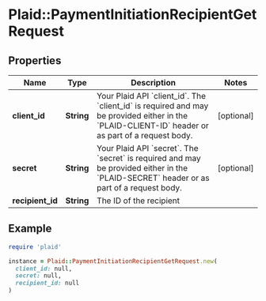 # Plaid::PaymentInitiationRecipientGetRequest

## Properties

| Name | Type | Description | Notes |
| ---- | ---- | ----------- | ----- |
| **client_id** | **String** | Your Plaid API &#x60;client_id&#x60;. The &#x60;client_id&#x60; is required and may be provided either in the &#x60;PLAID-CLIENT-ID&#x60; header or as part of a request body. | [optional] |
| **secret** | **String** | Your Plaid API &#x60;secret&#x60;. The &#x60;secret&#x60; is required and may be provided either in the &#x60;PLAID-SECRET&#x60; header or as part of a request body. | [optional] |
| **recipient_id** | **String** | The ID of the recipient |  |

## Example

```ruby
require 'plaid'

instance = Plaid::PaymentInitiationRecipientGetRequest.new(
  client_id: null,
  secret: null,
  recipient_id: null
)
```

